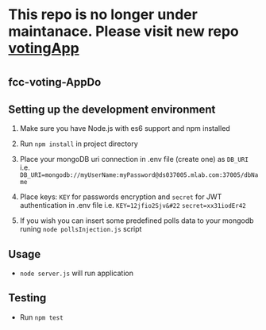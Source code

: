 # This repo is no longer under maintanace. Please visit new repo [votingApp](https://github.com/lukaskwkw/votingApp)  

#
#
#

## fcc-voting-AppDo

## Setting up the development environment

1.  Make sure you have Node.js with es6 support and npm installed
2.  Run `npm install` in project directory
3.  Place your mongoDB uri connection in .env file (create one) as `DB_URI`
    i.e. `DB_URI=mongodb://myUserName:myPassword@ds037005.mlab.com:37005/dbName`
4. Place keys: `KEY` for passwords encryption and `secret` for JWT authentication in .env file
    i.e.
    `KEY=12jfio2Sjv&#22`
    `secret=xx31iodEr42`

5.  If you wish you can insert some predefined polls data to your mongodb runing `node pollsInjection.js` script

## Usage

- `node server.js` will run application

## Testing

- Run `npm test`
